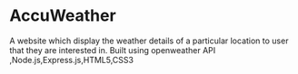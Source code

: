 # AccuWeather
A website which display the weather details of a particular location to user that they are interested in. Built using openweather API ,Node.js,Express.js,HTML5,CSS3
